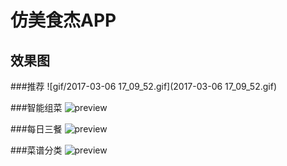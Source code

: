 # 仿美食杰APP

## 效果图

###推荐
![gif/2017-03-06 17_09_52.gif](2017-03-06 17_09_52.gif)

###智能组菜
![preview](preview.jpg)

###每日三餐
![preview](preview.jpg)

###菜谱分类
![preview](preview.jpg)
